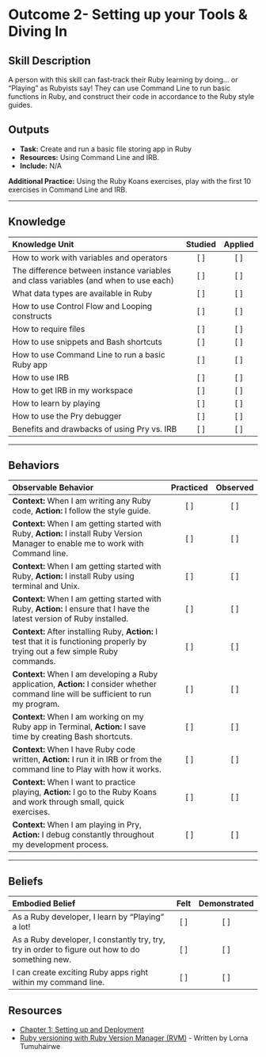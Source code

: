 # Outcome 2- Setting up your Tools & Diving In

Skill Description
----------
A person with this skill can fast-track their Ruby learning by doing… or “Playing” as Rubyists say! They can use Command Line to run basic functions in Ruby, and construct their code in accordance to the Ruby style guides. 

Outputs
----------
- **Task:** Create and run a basic file storing app in Ruby <br/>
- **Resources:** Using Command Line and IRB. <br/>
- **Include:** N/A <br/>

**Additional Practice:** Using the Ruby Koans exercises, play with the first 10 exercises in Command Line and IRB.


----------
## **Knowledge**


| Knowledge Unit   |      Studied      | Applied |
|:-------------|:------------------:|:--------:|
| How to work with variables and operators | [ ] | [ ]  |
| The difference between instance variables and class variables (and when to use each) | [ ] | [ ]  |
| What data types are available in Ruby | [ ] | [ ]  |
| How to use Control Flow and Looping constructs | [ ] | [ ]  |
| How to require files | [ ] | [ ]  |
| How to use snippets and Bash shortcuts | [ ] | [ ]  |
| How to use Command Line to run a basic Ruby app | [ ] | [ ]  |
| How to use IRB | [ ] | [ ]  |
| How to get IRB in my workspace | [ ] | [ ]  |
| How to learn by playing | [ ] | [ ]  |
| How to use the Pry debugger | [ ] | [ ]  |
| Benefits and drawbacks of using Pry vs. IRB | [ ] | [ ]  |

----------


## **Behaviors**

| Observable Behavior   |      Practiced      | Observed |
|:-------------|:------------------:|:--------:|
| **Context:** When I am writing any Ruby code, **Action:** I follow the style guide. | [ ] | [ ]  |
| **Context:** When I am getting started with Ruby, **Action:** I install Ruby Version Manager to enable me to work with Command line. | [ ] | [ ]  |
| **Context:** When I am getting started with Ruby, **Action:** I install Ruby using terminal and Unix. | [ ] | [ ]  |
| **Context:** When I am getting started with Ruby, **Action:** I ensure that I have the latest version of Ruby installed. | [ ] | [ ]  |
| **Context:** After installing Ruby, **Action:** I test that it is functioning properly by trying out a few simple Ruby commands. | [ ] | [ ]  |
| **Context:** When I am developing a Ruby application, **Action:** I consider whether command line will be sufficient to run my program. | [ ] | [ ]  |
| **Context:** When I am working on my Ruby app in Terminal, **Action:** I save time by creating Bash shortcuts. | [ ] | [ ]  |
| **Context:** When I have Ruby code written, **Action:** I run it in IRB or from the command line to Play with how it works. | [ ] | [ ]  |
| **Context:** When I want to practice playing, **Action:** I go to the Ruby Koans and work through small, quick exercises. | [ ] | [ ]  |
| **Context:** When I am playing in Pry, **Action:** I debug constantly throughout my development process. | [ ] | [ ]  |


----------


## **Beliefs**


| Embodied Belief   |      Felt      | Demonstrated |
|:-------------|:------------------:|:--------:|
| As a Ruby developer, I learn by “Playing” a lot! | [ ] | [ ]  |
| As a Ruby developer, I constantly try, try, try in order to figure out how to do something new. | [ ] | [ ]  |
| I can create exciting Ruby apps right within my command line. | [ ] | [ ]  |

## Resources
- [Chapter 1: Setting up and Deployment](https://www.udemy.com/learn-ruby-on-rails-from-scratch/)
- [Ruby versioning with Ruby Version Manager (RVM)](https://medium.com/the-andela-way/ruby-versioning-with-ruby-version-manager-rvm-6a3198b263df) - Written by Lorna Tumuhairwe 
